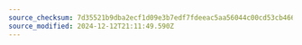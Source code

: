 ```yaml
---
source_checksum: 7d35521b9dba2ecf1d09e3b7edf7fdeeac5aa56044c00cd53cb466f12f53b7f0
source_modified: 2024-12-12T21:11:49.590Z
---
```


